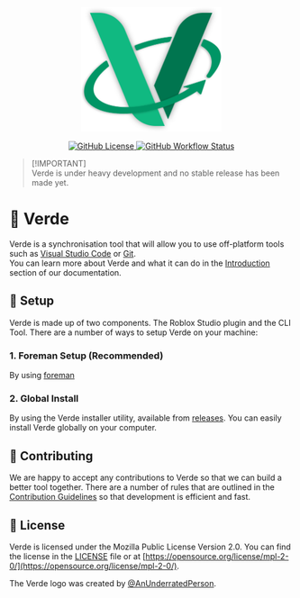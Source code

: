 <p align="center">
    <a href="https://verde.quantix.dev">
        <img src="./docs/public/verde.svg" alt="Verde" width="250">
    </a>
</p>

<p align="center">
    <a href="./LICENSE.txt">
        <img src="https://img.shields.io/github/license/quantix-dev/verde?cacheSeconds=60480" alt="GitHub License">
    </a>
    <a href="https://verde.quantix.dev">
        <img src="https://img.shields.io/github/actions/workflow/status/quantix-dev/verde/deploy-docs.yml?label=docs" alt="GitHub Workflow Status">
    </a>
</p>

> [!IMPORTANT]\
> Verde is under heavy development and no stable release has been made yet.

# 📗 Verde
Verde is a synchronisation tool that will allow you to use off-platform tools such as [Visual Studio Code](https://code.visualstudio.com/) or [Git](https://git-scm.com/).<br>You can learn more about Verde and what it can do in the [Introduction](https://verde.quantix.dev/guide/) section of our documentation.

## 🔧 Setup
Verde is made up of two components. The Roblox Studio plugin and the CLI Tool.
There are a number of ways to setup Verde on your machine:

### 1. Foreman Setup (Recommended)
By using [foreman](https://github.com/Roblox/foreman)

### 2. Global Install
By using the Verde installer utility, available from [releases](https://github.com/quantix-dev/verde/releases). You can easily install Verde globally on your computer.

## 🤝 Contributing
We are happy to accept any contributions to Verde so that we can build a better tool together.
There are a number of rules that are outlined in the [Contribution Guidelines](./.github/CONTRIBUTING.md) so that development is efficient and fast.

## 💼 License
Verde is licensed under the Mozilla Public License Version 2.0.
You can find the license in the [LICENSE](./LICENSE.txt) file or at [https://opensource.org/license/mpl-2-0/](https://opensource.org/license/mpl-2-0/).

The Verde logo was created by [@AnUnderratedPerson](https://github.com/AnUnderratedPerson).